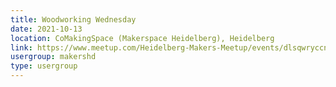 ```yaml
---
title: Woodworking Wednesday
date: 2021-10-13
location: CoMakingSpace (Makerspace Heidelberg), Heidelberg
link: https://www.meetup.com/Heidelberg-Makers-Meetup/events/dlsqwryccnbrb/
usergroup: makershd
type: usergroup
---
```

